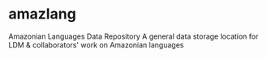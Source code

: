# amazlang
Amazonian Languages Data Repository
A general data storage location for LDM & collaborators' work on Amazonian languages
